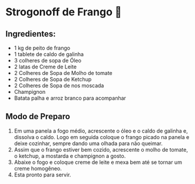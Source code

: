 # Strogonoff de Frango :chicken:

## Ingredientes: 

- 1 kg de peito de frango
- 1 tablete de caldo de galinha
- 3 colheres de sopa de Óleo
- 2 latas de Creme de Leite
- 2 Colheres de Sopa de Molho de tomate
- 2 Colheres de Sopa de Ketchup
- 2 Colheres de Sopa de nos moscada
- Champignon
- Batata palha e arroz branco para acompanhar



## Modo de Preparo

1. Em uma panela a fogo médio, acrescente o óleo e o caldo de galinha e, dissolva o caldo. Logo em seguida coloque o frango picado na panela e deixe cozinhar, sempre dando uma olhada para não queimar. 
2. Assim que o frango estiver bem cozido, acrescente o molho de tomate, o ketchup, a mostarda e champignon a gosto.
3. Abaixe o fogo e coloque creme de leite e mexa bem até se tornar um creme homogêneo.
4. Esta pronto para servir.





